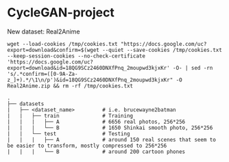 # CycleGAN-project
New dataset: Real2Anime
```
wget --load-cookies /tmp/cookies.txt "https://docs.google.com/uc?export=download&confirm=$(wget --quiet --save-cookies /tmp/cookies.txt --keep-session-cookies --no-check-certificate 'https://docs.google.com/uc?export=download&id=18QG9SCz2460DNXfPnq_2moupwd3kjxKr' -O- | sed -rn 's/.*confirm=([0-9A-Za-z_]+).*/\1\n/p')&id=18QG9SCz2460DNXfPnq_2moupwd3kjxKr" -O Real2Anime.zip && rm -rf /tmp/cookies.txt
```

    .
    ├── datasets                   
    |   ├── <dataset_name>         # i.e. brucewayne2batman
    |   |   ├── train              # Training
    |   |   |   ├── A              # 6656 real photos, 256*256
    |   |   |   └── B              # 1650 Shinkai smooth photo, 256*256
    |   |   └── test               # Testing
    |   |   |   ├── A              # around 150 real scenes that seem to be easier to transform, mostly compressed to 256*256 
    |   |   |   └── B              # around 200 cartoon phones 
